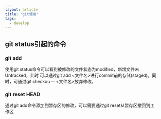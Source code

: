 ```yaml
---
layout: article
title: "git使用"
tags:
  - develop
---
```

## git status引起的命令
### git add
使用git status命令可以看到被修改的文件状态为modified，新增文件未Untracked，此时
可以通过git add <文件名>进行commit前的存储(staged)。同时，可通过git checkou -- <文件名>放弃修改。
### git reset HEAD
通过git add命令添加到暂存区的修改，可以需要通过git reset从暂存区撤回到工作区
